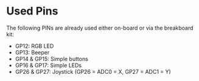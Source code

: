 # Used Pins

The following PINs are already used either on-board or via the breakboard kit:
 - GP12: RGB LED
 - GP13: Beeper
 - GP14 & GP15: Simple buttons
 - GP16 & GP17: Simple LEDs
 - GP26 & GP27: Joystick (GP26 = ADC0 = X, GP27 = ADC1 = Y)
